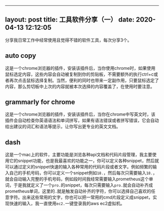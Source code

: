 
---
layout: post
title: 工具软件分享（一）
date: 2020-04-13 12:12:05
---

分享我日常工作中经常使用且觉得不错的软件工具，每次分享3个。

## auto copy

这是一个chrome浏览器的插件，安装该插件后，当你使用chrome时，如果使用鼠标选定内容，这些内容会自动被复制到你的剪贴板，不需要额外的执行ctrl+c或者再次点击鼠标选择复制。当然，便利的同时也带来一定副作用，只要鼠标选定了内容，那么剪切板中上次的内容就被本次选择的内容覆盖了，在使用时要注意。

## grammarly for chrome

这是一个chrome浏览器的插件，安装该插件后，当你在chrome中写英文时，该插件会自动检查你英语语法和单词拼写，如果有语法错误或者拼写错误，它会自动给出建议的词汇和语法等提示，让你写出更专业的英文文档。

## dash

这是一个mac上的软件，主要功能是浏览各种api文档和代码片段管理，我主要使用它的snippet功能，也是我最喜欢的功能之一，你可以定义各种snippet，然后就可以通过定义的snippet快速的输入各种常用的代码片段或者文字。例如频繁的输入自己的手机号码，你可以定义一个snippet例如`18.`，然后每次只需要输入`18.`，就会自动输入完整的手机号码，例如段时间我经常需要输入prometheus这个单词，于是我就定义了一个`pro.`的snippet，每次只需要输入`pro.`就会自动补齐成prometheus单词，这里的`.`就是触发自动补齐的字符，你可以选择自己喜欢的任意字符。出来这些常用的文字，你也可以把一常用的cmd片段定义成snippet，实现快速的输入，我一直使用`ec2.`一键登录我的aws ec2虚拟机。
